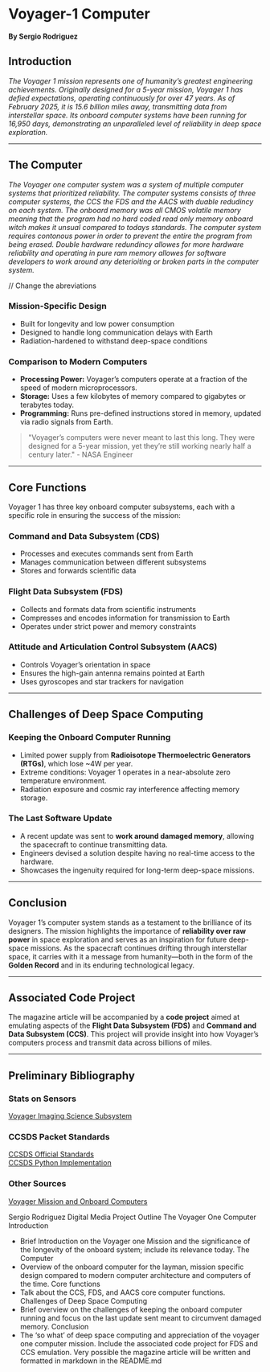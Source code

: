# Voyager-1 Computer

**By Sergio Rodriguez**

## Introduction

*The Voyager 1 mission represents one of humanity’s greatest engineering achievements. Originally designed for a 5-year mission, Voyager 1 has defied expectations, operating continuously for over 47 years. As of February 2025, it is 15.6 billion miles away, transmitting data from interstellar space. Its onboard computer systems have been running for 16,950 days, demonstrating an unparalleled level of reliability in deep space exploration.*

---

## The Computer

*The Voyager one computer system was a system of multiple computer systems that prioritized reliability. The computer systems consists of three computer systems, the CCS the FDS and the AACS with duable redudincy on each system. The onboard memory was all CMOS volatile memory meaning that the program had no hard coded read only memory onboard witch makes it unsual compared to todays standards. The computer system requires contonous power in order to prevent the entire the program from being erased. Double hardware redundincy allowes for more hardware reliability and operating in pure ram memory allowes for software developers to work around any deterioiting or broken parts in the computer system.*

// Change the abreviations

### Mission-Specific Design

- Built for longevity and low power consumption
- Designed to handle long communication delays with Earth
- Radiation-hardened to withstand deep-space conditions

### Comparison to Modern Computers

- **Processing Power:** Voyager’s computers operate at a fraction of the speed of modern microprocessors.
- **Storage:** Uses a few kilobytes of memory compared to gigabytes or terabytes today.
- **Programming:** Runs pre-defined instructions stored in memory, updated via radio signals from Earth.

> "Voyager’s computers were never meant to last this long. They were designed for a 5-year mission, yet they’re still working nearly half a century later." - NASA Engineer

---

## Core Functions

Voyager 1 has three key onboard computer subsystems, each with a specific role in ensuring the success of the mission:

### Command and Data Subsystem (CDS)
- Processes and executes commands sent from Earth
- Manages communication between different subsystems
- Stores and forwards scientific data

### Flight Data Subsystem (FDS)
- Collects and formats data from scientific instruments
- Compresses and encodes information for transmission to Earth
- Operates under strict power and memory constraints

### Attitude and Articulation Control Subsystem (AACS)
- Controls Voyager’s orientation in space
- Ensures the high-gain antenna remains pointed at Earth
- Uses gyroscopes and star trackers for navigation

---

## Challenges of Deep Space Computing

### Keeping the Onboard Computer Running
- Limited power supply from **Radioisotope Thermoelectric Generators (RTGs)**, which lose ~4W per year.
- Extreme conditions: Voyager 1 operates in a near-absolute zero temperature environment.
- Radiation exposure and cosmic ray interference affecting memory storage.

### The Last Software Update
- A recent update was sent to **work around damaged memory**, allowing the spacecraft to continue transmitting data.
- Engineers devised a solution despite having no real-time access to the hardware.
- Showcases the ingenuity required for long-term deep-space missions.

---

## Conclusion

Voyager 1’s computer system stands as a testament to the brilliance of its designers. The mission highlights the importance of **reliability over raw power** in space exploration and serves as an inspiration for future deep-space missions. As the spacecraft continues drifting through interstellar space, it carries with it a message from humanity—both in the form of the **Golden Record** and in its enduring technological legacy.

---

## Associated Code Project

The magazine article will be accompanied by a **code project** aimed at emulating aspects of the **Flight Data Subsystem (FDS)** and **Command and Data Subsystem (CCS)**. This project will provide insight into how Voyager’s computers process and transmit data across billions of miles.

---

## Preliminary Bibliography

### Stats on Sensors  
[Voyager Imaging Science Subsystem](https://pds-ppi.igpp.ucla.edu/mission/Voyager/Imaging_Science_Subsystem_-_Wide_Angle)

### CCSDS Packet Standards  
[CCSDS Official Standards](https://public.ccsds.org/Pubs/133x0b2e2.pdf)  
[CCSDS Python Implementation](https://docs.ccsdspy.org/en/latest/user-guide/ccsds.html)

### Other Sources  
[Voyager Mission and Onboard Computers](https://www.allaboutcircuits.com/news/voyager-mission-anniversary-computers-command-data-attitude-control/)




Sergio Rodriguez
Digital Media Project Outline
The Voyager One Computer
Introduction
- Brief Introduction on the Voyager one Mission and the significance of the longevity of the onboard system; include its relevance today.
The Computer
- Overview of the onboard computer for the layman, mission specific design compared to modern computer architecture and computers of the time.
Core functions
- Talk about the CCS, FDS, and AACS core computer functions.
Challenges of Deep Space Computing
- Brief overview on the challenges of keeping the onboard computer running and focus on the last update sent meant to circumvent damaged memory.
Conclusion
- The ‘so what’ of deep space computing and appreciation of the voyager one computer mission.
Include the associated code project for FDS and CCS emulation. Very possible the magazine article will be written and formatted in markdown in the README.md
